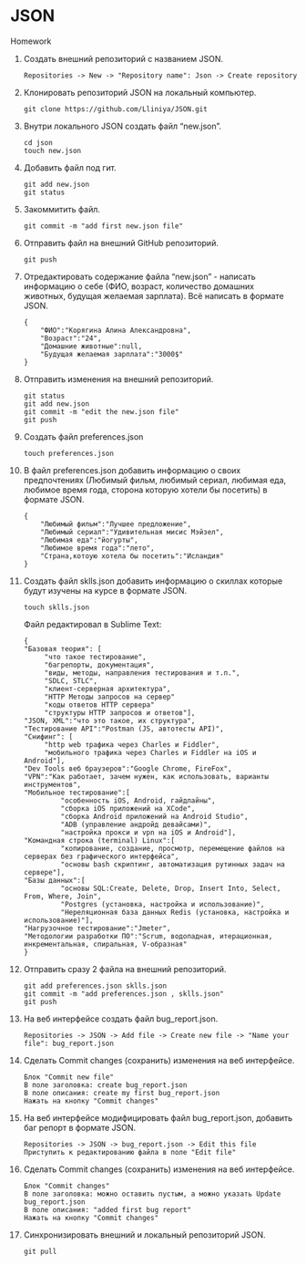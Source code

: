 # JSON
Homework

1. Создать внешний репозиторий c названием JSON.

	`Repositories -> New -> "Repository name": Json -> Create repository`

2. Клонировать репозиторий JSON на локальный компьютер.

	`git clone https://github.com/Lliniya/JSON.git`

3. Внутри локального JSON создать файл “new.json”.
	```
	cd json
	touch new.json
	```
4. Добавить файл под гит.
	```
	git add new.json
	git status
	```
5. Закоммитить файл.

	`git commit -m "add first new.json file"`

6. Отправить файл на внешний GitHub репозиторий.

	`git push`

7. Отредактировать содержание файла “new.json” - написать информацию о себе (ФИО, возраст, количество домашних животных, будущая желаемая зарплата). Всё написать в формате JSON.
	```
	{
		"ФИО":"Корягина Алина Александровна",
		"Возраст":"24",
		"Домашние животные":null,
		"Будущая желаемая зарплата":"3000$"
	}
	```
8. Отправить изменения на внешний репозиторий.
	```
	git status
	git add new.json
	git commit -m "edit the new.json file"
	git push
	```
9. Создать файл preferences.json

	`touch preferences.json`

10. В файл preferences.json добавить информацию о своих предпочтениях (Любимый фильм, любимый сериал, любимая еда, любимое время года, сторона которую хотели бы посетить) в формате JSON.
	```
  	{
		"Любимый фильм":"Лучшее предложение",
		"Любимый сериал":"Удивительная мисис Мэйзел",
		"Любимая еда":"йогурты",
		"Любимое время года":"лето",
		"Страна,котоую хотела бы посетить":"Исландия"
	}
	```
11. Создать файл sklls.json добавить информацию о скиллах которые будут изучены на курсе в формате JSON.

	`touch sklls.json`

	Файл редактировал в Sublime Text:
	```
	{
	"Базовая теория": [
   		 "что такое тестирование",
   		 "багрепорты, документация",
   		 "виды, методы, направления тестирования и т.п.",
   		 "SDLC, STLC",
   		 "клиент-серверная архитектура",
   		 "HTTP Методы запросов на сервер"
   		 "коды ответов HTTP сервера"
   		 "структуры HTTP запросов и ответов"],
	"JSON, XML":"что это такое, их структура",
	"Тестирование API":"Postman (JS, автотесты API)",
	"Снифинг": [
   		 "http web трафика через Charles и Fiddler",
   		 "мобильного трафика через Charles и Fiddler на iOS и Android"],
	"Dev Tools веб браузеров":"Google Chrome, FireFox",
	"VPN":"Как работает, зачем нужен, как использовать, варианты инструментов",
	"Мобильное тестирование":[
    		 "особенность iOS, Android, гайдлайны",
    		 "сборка iOS приложений на XCode",
    		 "сборка Android приложений на Android Studio",
    		 "ADB (управление андройд девайсами)",
    		 "настройка прокси и vpn на iOS и Android"],
	"Командная строка (terminal) Linux":[
    		 "копирование, создание, просмотр, перемещение файлов на серверах без графического интерфейса",
    		 "основы bash скриптинг, автоматизация рутинных задач на сервере"],
	"Базы данных":[
    		 "основы SQL:Create, Delete, Drop, Insert Into, Select, From, Where, Join",
    		 "Postgres (установка, настройка и использование)",
    		 "Нереляционная база данных Redis (установка, настройка и использование)"],
	"Нагрузочное тестирование":"Jmeter",
	"Методологии разработки ПО":"Scrum, водопадная, итерационная, инкрементальная, спиральная, V-образная"
	}
	```
12. Отправить сразу 2 файла на внешний репозиторий.
	```
	git add preferences.json sklls.json
	git commit -m "add preferences.json , sklls.json"
	git push
	```
13. На веб интерфейсе создать файл bug_report.json.

	`Repositories -> JSON -> Add file -> Create new file -> "Name your file": bug_report.json`

14. Сделать Commit changes (сохранить) изменения на веб интерфейсе.
	```
	Блок "Commit new file"
	В поле заголовка: create bug_report.json
	В поле описания: create my first bug_report.json
	Нажать на кнопку "Commit changes"
	```
15. На веб интерфейсе модифицировать файл bug_report.json, добавить баг репорт в формате JSON.
	```
	Repositories -> JSON -> bug_report.json -> Edit this file 
	Приступить к редактированию файла в поле "Edit file"
	```
16. Сделать Commit changes (сохранить) изменения на веб интерфейсе.
	```
	Блок "Commit changes"
	В поле заголовка: можно оставить пустым, а можно указать Update bug_report.json
	В поле описания: "added first bug report"
	Нажать на кнопку "Commit changes"
	```
17. Синхронизировать внешний и локальный репозиторий JSON.

	`git pull`
